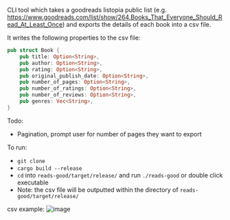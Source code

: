 CLI tool which takes a goodreads listopia public list (e.g. https://www.goodreads.com/list/show/264.Books_That_Everyone_Should_Read_At_Least_Once)
and exports the details of each book into a csv file.

It writes the following properties to the csv file:

```rust
pub struct Book {
    pub title: Option<String>,
    pub author: Option<String>,
    pub rating: Option<String>,
    pub original_publish_date: Option<String>,
    pub number_of_pages: Option<String>,
    pub number_of_ratings: Option<String>,
    pub number_of_reviews: Option<String>,
    pub genres: Vec<String>,
}
```

Todo:
- Pagination, prompt user for number of pages they want to export

To run:
- `git clone`
- `cargo build --release`
- `cd` into `reads-good/target/release/` and run `./reads-good` or double click executable
- Note: the csv file will be outputted within the directory of `reads-good/target/release/`

csv example:
![image](https://github.com/user-attachments/assets/faae5e90-35e1-48da-8195-9b6b27cda36d)
